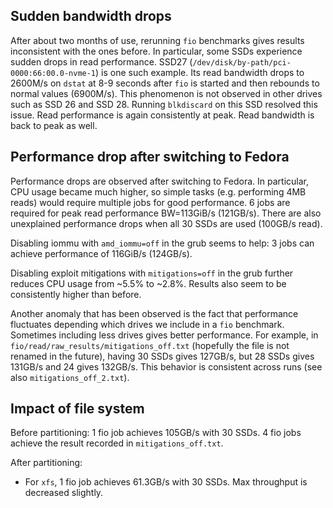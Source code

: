 ## Sudden bandwidth drops

After about two months of use, rerunning `fio` benchmarks gives results inconsistent with the ones before. In particular, some SSDs experience sudden drops in read performance. SSD27 (`/dev/disk/by-path/pci-0000:66:00.0-nvme-1`) is one such example. Its read bandwidth drops to 2600M/s on `dstat` at 8-9 seconds after `fio` is started and then rebounds to normal values (6900M/s). This phenomenon is not observed in other drives such as SSD 26 and SSD 28. Running `blkdiscard` on this SSD resolved this issue. Read performance is again consistently at peak. Read bandwidth is back to peak as well.

## Performance drop after switching to Fedora

Performance drops are observed after switching to Fedora. In particular, CPU usage became much higher, so simple tasks (e.g. performing 4MB reads) would require multiple jobs for good performance. 6 jobs are required for peak read performance BW=113GiB/s (121GB/s). There are also unexplained performance drops when all 30 SSDs are used (100GB/s read).

Disabling iommu with `amd_iommu=off` in the grub seems to help: 3 jobs can achieve performance of 116GiB/s (124GB/s).

Disabling exploit mitigations with `mitigations=off` in the grub further reduces CPU usage from ~5.5% to ~2.8%. Results also seem to be consistently higher than before.

Another anomaly that has been observed is the fact that performance fluctuates depending which drives we include in a `fio` benchmark. Sometimes including less drives gives better performance. For example, in `fio/read/raw_results/mitigations_off.txt` (hopefully the file is not renamed in the future), having 30 SSDs gives 127GB/s, but 28 SSDs gives 131GB/s and 24 gives 132GB/s. This behavior is consistent across runs (see also `mitigations_off_2.txt`).

## Impact of file system

Before partitioning: 1 fio job achieves 105GB/s with 30 SSDs. 4 fio jobs achieve the result recorded in `mitigations_off.txt`.

After partitioning: 
- For `xfs`, 1 fio job achieves 61.3GB/s with 30 SSDs. Max throughput is decreased slightly.
